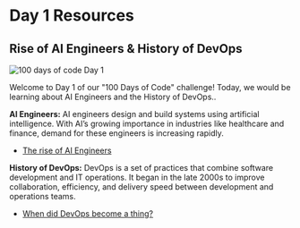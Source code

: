 # Day 1 Resources

## Rise of AI Engineers & History of DevOps

![100 days of code Day 1](https://github.com/GritinAI/100DaysofCodeGenerativeAI/blob/main/Images/Day1.jpg)

Welcome to Day 1 of our "100 Days of Code" challenge! Today, we would be learning about AI Engineers and the History of DevOps..

**AI Engineers:** AI engineers design and build systems using artificial intelligence. With AI’s growing importance in industries like healthcare and finance, demand for these engineers is increasing rapidly.
- [The rise of AI Engineers](https://www.youthttps://www.latent.space/p/ai-engineer#footnote-1-131896365) 


**History of DevOps:** DevOps is a set of practices that combine software development and IT operations. It began in the late 2000s to improve collaboration, efficiency, and delivery speed between development and operations teams.

- [When did DevOps become a thing?](https://www.bunnyshell.com/blog/history-of-devops/) 
